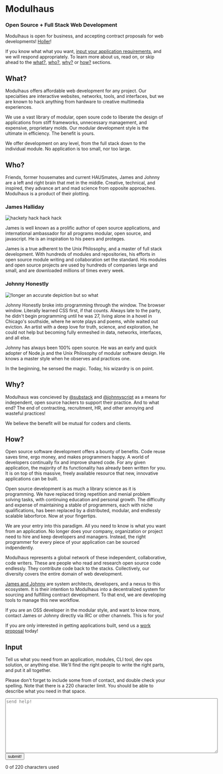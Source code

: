# Modulhaus

### Open Source + Full Stack Web Development

Modulhaus is open for business, and accepting contract proposals for web developments!  [Holler](#input)!

If you know what what you want, [input your application requirements](#input), and we will respond appropriately.  To learn more about us, read on, or skip ahead to the [what?](#what-), [who?](/#who-), [why?](/#why-) or [how?](/#how-) sections.

##  What?

Modulhaus offers affordable web development for any project.  Our specialties are interactive websites, networks, tools, and interfaces, but we are known to hack anything from hardware to creative multimedia experiences.  

We use a vast library of modular, open soure code to liberate the design of applications from stiff frameworks, unnecessary management, and expensive, proprietary molds.  Our modular development style is the ultimate in efficiency.  The benefit is yours.

We offer development on any level, from the full stack down to the individual module.  No application is too small, nor too large.


## Who?

Friends, former housemates and current HAUSmates, James and Johnny are a left and right brain that met in the middle.  Creative, technical, and inspired, they advance art and mad science from opposite approaches.  Modulhaus is a product of their plotting.

### James Halliday

![hackety hack hack hack](substack.jpg)

James is well known as a prolific author of open source applications, and international ambassador for all programs modular, open source, and javascript.  He is an inspiration to his peers and proteges.  

James is a true adherent to the Unix Philosophy, and a master of full stack development.  With hundreds of modules and repositories, his efforts in open source module writing and collaboration set the standard.  His modules and open source projects are used by hundreds of companies large and small, and are downloaded millions of times every week. 

###  Johnny Honestly

![!longer an accurate depiction but so what](johnnyscript.jpg)

Johnny Honestly broke into programming through the window.  The browser window. Literally learned CSS first, if that counts.  Always late to the party, he didn't begin programming until he was 27, living alone in a hovel in Chicago's southside, where he wrote plays and poems, while waited out eviction.  An artist with a deep love for truth, science, and exploration, he could not help but becoming fully enmeshed in data, networks, interfaces, and all else. 

Johnny has always been 100% open source.  He was an early and quick adopter of Node.js and the Unix Philosophy of modular software design.  He knows a master style when he observes and practices one.  

In the beginning, he sensed the magic.  Today, his wizardry is on point.

## Why?

Modulhaus was concieved by [@substack](https://twitter.com/substack) and [@johnnyscript](https://twitter.com/johnnyscript) as a means for independent, open source hackers to support their practice.  And to what end?  The end of contracting, recruitment, HR, and other annoying and wasteful practices!  

We believe the benefit will be mutual for coders and clients.

## How?

Open source software development offers a bounty of benefits.  Code reuse saves time, ergo money, and makes programmers happy.  A world of developers continually fix and improve shared code.  For any given application, the majority of its functionality has already been written for you.  It is on top of this massive, freely available resource that new, innovative applications can be built.

Open source development is as much a library science as it is programming.  We have replaced tiring repetition and menial problem solving tasks, with continuing education and personal growth.  The difficulty and expense of maintaining a stable of programmers, each with niche qualifications, has been replaced by a distributed, modular, and endlessly scalable laborforce.  Now at your fingertips.

We are your entry into this paradigm.  All you need to know is what you want from an application.  No longer does your company, organization or project need to hire and keep developers and managers.  Instead, the right programmer for every piece of your application can be sourced indpendently.

Modulhaus represents a global network of these independent, collaborative, code writers.  These are people who read and research open source code endlessly.  They contribute code back to the stacks.  Collectively, our diversity covers the entire domain of web development.

[James and Johnny](#who-) are system architects, developers, and a nexus to this ecosystem.  It is their intention to Modulhaus into a decentralized system for sourcing and fulfilling contract development.  To that end, we are developing tools to manage this new workflow. 

If you are an OSS developer in the modular style, and want to know more, contact James or Johnny directly via IRC or other channels.  This is for you!

If you are only interested in getting applications built, send us a [work proposal](#input) today!


## Input

Tell us what you need from an application, modules, CLI tool, dev ops solution, or anything else.  We'll find the right people to write the right parts, and put it all together.

Please don't forget to include some from of contact, and double check your spelling.  Note that there is a 220 character limit.  You should be able to describe what you need in that space.  

<form id="form" action="/contact" method="POST">
  <textarea id="contactForm" rows="11" cols="80" name="contact" placeholder="send help!"></textarea>
  <button id="contactButton">submit!</button>
  <p><span id="chars">0</span> of 220 characters used</p>
</form>

<div style="display:none">
##  Agency

Indpendent, open source hackers posess their own agency.  We are the code writers.  We grok the complex of modules and APIs.  We follow certain principles which allow us to collaborate and  write interoperative programs, without interoperative project managers, recruiters, and HR buffers.

We are the agents.  We are agents for ourselves, and for each other.  

Modulhaus exists to promote and enable the work of such agents, whether through contracts and negotiations, or as a representative of their interests.  To that end, we are exploring all kinds of ways to support people and projects.  

If you are seeking modular contract work, or wish to explore other options, reach through the nets to contact an [operator](#operators) about becoming an agent, or thru the system:
</div>
